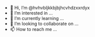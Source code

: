 - 👋 Hi, I’m @hvhvbljkkbjbjhcvhdzxxrdyx
- 👀 I’m interested in ...
- 🌱 I’m currently learning ...
- 💞️ I’m looking to collaborate on ...
- 📫 How to reach me ...

<!---
hvhvbljkkbjbjhcvhdzxxrdyx/hvhvbljkkbjbjhcvhdzxxrdyx is a ✨ special ✨ repository because its `README.md` (this file) appears on your GitHub profile.
You can click the Preview link to take a look at your changes.
--->
